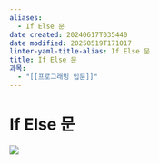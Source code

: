 ```yaml
---
aliases:
  - If Else 문
date created: 20240617T035440
date modified: 20250519T171017
linter-yaml-title-alias: If Else 문
title: If Else 문
과목:
  - "[[프로그래밍 입문]]"
---
```


# If Else 문

![](https://i.imgur.com/jAbnHbC.png)
